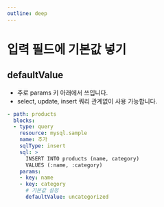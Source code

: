 ```yaml
---
outline: deep
---
```


# 입력 필드에 기본값 넣기

## defaultValue

- 주로 params 키 아래에서 쓰입니다.
- select, update, insert 쿼리 관계없이 사용 가능합니다.

```yaml
- path: products
  blocks:
  - type: query
    resource: mysql.sample
    name: 추가
    sqlType: insert
    sql: >
      INSERT INTO products (name, category)
      VALUES (:name, :category)
    params:
    - key: name
    - key: category
      # 기본값 설정
      defaultValue: uncategorized
```